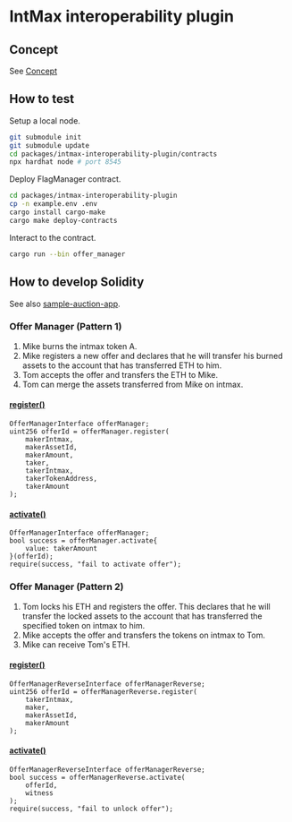 # IntMax interoperability plugin

## Concept

See [Concept](./docs/concept.md)

## How to test

Setup a local node.

```sh
git submodule init
git submodule update
cd packages/intmax-interoperability-plugin/contracts
npx hardhat node # port 8545
```

Deploy FlagManager contract.

```sh
cd packages/intmax-interoperability-plugin
cp -n example.env .env
cargo install cargo-make
cargo make deploy-contracts
```

Interact to the contract.

```sh
cargo run --bin offer_manager
```

## How to develop Solidity

See also [sample-auction-app](https://github.com/InternetMaximalism/intmax-rollup-cli-flag/tree/main/packages/sample-auction-app/contract).

### Offer Manager (Pattern 1)

1. Mike burns the intmax token A.
2. Mike registers a new offer and declares that he will transfer his burned assets to the account that has transferred ETH to him.
3. Tom accepts the offer and transfers the ETH to Mike.
4. Tom can merge the assets transferred from Mike on intmax.

#### [register()](./contracts/contracts/OfferManagerInterface.sol#L42-L60)

```solidity
OfferManagerInterface offerManager;
uint256 offerId = offerManager.register(
    makerIntmax,
    makerAssetId,
    makerAmount,
    taker,
    takerIntmax,
    takerTokenAddress,
    takerAmount
);
```

#### [activate()](./contracts/contracts/OfferManagerInterface.sol#L69-L73)

```solidity
OfferManagerInterface offerManager;
bool success = offerManager.activate{
    value: takerAmount
}(offerId);
require(success, "fail to activate offer");
```

### Offer Manager (Pattern 2)

1. Tom locks his ETH and registers the offer. This declares that he will transfer the locked assets to the account that has transferred the specified token on intmax to him.
2. Mike accepts the offer and transfers the tokens on intmax to Tom.
3. Mike can receive Tom's ETH.

#### [register()](./contracts/contracts/OfferManagerReverseInterface.sol#L39-L53)

```solidity
OfferManagerReverseInterface offerManagerReverse;
uint256 offerId = offerManagerReverse.register(
    takerIntmax,
    maker,
    makerAssetId,
    makerAmount
);
```

#### [activate()](./contracts/contracts/OfferManagerReverseInterface.sol#L62-L70)

```solidity
OfferManagerReverseInterface offerManagerReverse;
bool success = offerManagerReverse.activate(
    offerId,
    witness
);
require(success, "fail to unlock offer");
```
